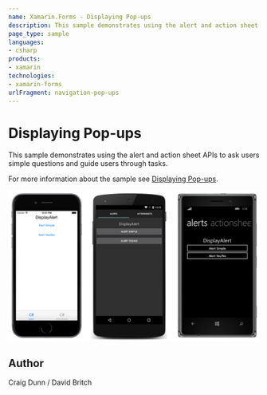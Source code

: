 ```yaml
---
name: Xamarin.Forms - Displaying Pop-ups
description: This sample demonstrates using the alert and action sheet APIs to ask users simple questions and guide users through tasks.
page_type: sample
languages:
- csharp
products:
- xamarin
technologies:
- xamarin-forms
urlFragment: navigation-pop-ups
---
```

# Displaying Pop-ups

This sample demonstrates using the alert and action sheet APIs to ask users simple questions and guide users through tasks.

For more information about the sample see [Displaying Pop-ups](http://developer.xamarin.com/guides/cross-platform/xamarin-forms/user-interface/navigation/pop-ups/).

![Displaying Pop-ups application screenshot](Screenshots/01All.png "Displaying Pop-ups application screenshot")

## Author

Craig Dunn / David Britch
